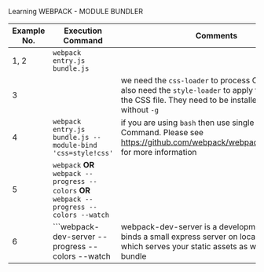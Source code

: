 Learning WEBPACK - MODULE BUNDLER

|Example No.|Execution Command|Comments|
|-----------|-----------------|--------|
|1, 2| ```webpack entry.js bundle.js``` | |
|3| |we need the ```css-loader``` to process CSS files. We also need the ```style-loader``` to apply the styles in the CSS file. They need to be installed locally, without ```-g```|
|4|```webpack entry.js bundle.js --module-bind 'css=style!css'``` | if you are using ```bash``` then use single quotes in Command. Please see https://github.com/webpack/webpack/issues/1453 for more information|
|5|```webpack``` **OR** ```webpack --progress --colors``` **OR** ```webpack --progress --colors --watch``` | |
|6|```webpack-dev-server --progress --colors --watch|webpack-dev-server is a development server, it binds a small express server on localhost:8080 which serves your static assets as well as the bundle |
